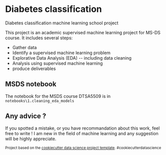 # Diabetes classification

Diabetes classification machine learning school project

This project is an academic supervised machine learning project for MS-DS course. It includes several steps:

- Gather data
- Identify a supervised machine learning problem 
- Explorative Data Analysis (EDA) -- including data cleaning
- Analysis using supervised machine learning
- produce deliverables

## MSDS notebook
The notebook for the MSDS course DTSA5509 is in `notebooks\1.cleaning_eda_models`

## Any advice ?

If you spotted a mistake, or you have recommandation about this work, feel free to write ! I am new in the field of machine learning and any suggestion will be highly appreciate.

<p><small>Project based on the <a target="_blank" href="https://drivendata.github.io/cookiecutter-data-science/">cookiecutter data science project template</a>. #cookiecutterdatascience</small></p>
